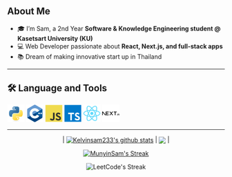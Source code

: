## About Me
- 🎓 I’m Sam, a 2nd Year **Software & Knowledge Engineering student @ Kasetsart University (KU)**  
- 💻 Web Developer passionate about **React, Next.js, and full-stack apps**  
- 📚 Dream of making innovative start up in Thailand

---

## 🛠 Language and Tools
<p align="left">
  <img src="https://raw.githubusercontent.com/devicons/devicon/master/icons/python/python-original.svg" alt="python" width="40" height="40"/>
  <img src="https://raw.githubusercontent.com/devicons/devicon/master/icons/cplusplus/cplusplus-original.svg" alt="cplusplus" width="40" height="40"/>
  <img src="https://raw.githubusercontent.com/devicons/devicon/master/icons/javascript/javascript-original.svg" alt="javascript" width="40" height="40"/>
  <img src="https://raw.githubusercontent.com/devicons/devicon/master/icons/typescript/typescript-original.svg" alt="typescript" width="40" height="40"/>
  <img src="https://raw.githubusercontent.com/devicons/devicon/master/icons/react/react-original.svg" alt="react" width="40" height="40"/>
  <img src="https://raw.githubusercontent.com/devicons/devicon/master/icons/nextjs/nextjs-original-wordmark.svg" alt="nextjs" width="40" height="40"/>
</p>

---
<p align="center">
| <a href="https://github.com/anuraghazra/github-readme-stats"><img align="center" src="https://github-readme-stats.vercel.app/api?username=kelvinsam233&show_icons=true&include_all_commits=true&theme=buefy&hide_border=true" alt="Kelvinsam233's github stats" /></a> | <a href="https://github.com/anuraghazra/github-readme-stats"><img align="center" src="https://github-readme-stats.vercel.app/api/top-langs/?username=kelvinsam233&layout=compact&theme=buefy&hide_border=true" /></a> |

</p>
  
<p align="center">
  <a href="https://github.com/MunyinSam#user-activity-overview">
    <img title="MunyinSam's Github Streak" alt="MunyinSam's Streak" src="https://github-readme-streak-stats.herokuapp.com/?user=MunyinSam" />
  </a>
</p>

<p align="center">
  <img title="MunyinSam's LeetCode Streak" alt="LeetCode's Streak" src="https://leetcard.jacoblin.cool/kelvinsam233?ext=heatmap" />
</p>
